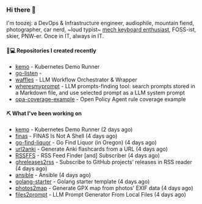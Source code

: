 ### Hi there 👋

I'm toozej: a DevOps & Infrastructure engineer, audiophile, mountain fiend, photographer, car nerd, ~loud typist~ [mech keyboard enthusiast](https://github.com/toozej/keebs), FOSS-ist, skier, PNW-er. Once in IT, always in IT.

#### 👨💻 Repositories I created recently

- [kemo](https://github.com/toozej/kemo) - Kubernetes Demo Runner
- [go-listen](https://github.com/toozej/go-listen) - 
- [waffles](https://github.com/toozej/waffles) - LLM Workflow Orchestrator & Wrapper
- [wheresmyprompt](https://github.com/toozej/wheresmyprompt) - LLM prompts-finding tool: search prompts stored in a Markdown file, and use selected prompt as a LLM system prompt
- [opa-coverage-example](https://github.com/toozej/opa-coverage-example) - Open Policy Agent rule coverage example

#### ⛏️ What I've been working on

- [kemo](https://github.com/toozej/kemo) - Kubernetes Demo Runner (2 days ago)
- [finas](https://github.com/toozej/finas) - FINAS Is Not A Shell (4 days ago)
- [go-find-liquor](https://github.com/toozej/go-find-liquor) - Go Find Liquor (in Oregon) (4 days ago)
- [url2anki](https://github.com/toozej/url2anki) - Generate Anki flashcards from a URL (4 days ago)
- [RSSFFS](https://github.com/toozej/RSSFFS) - RSS Feed Finder [and] Subscriber (4 days ago)
- [ghreleases2rss](https://github.com/toozej/ghreleases2rss) - Subscribe to GitHub projects’ releases in RSS reader (4 days ago)
- [ansible](https://github.com/toozej/ansible) - Ansible (4 days ago)
- [golang-starter](https://github.com/toozej/golang-starter) - Golang starter template (4 days ago)
- [photos2map](https://github.com/toozej/photos2map) - Generate GPX map from photos' EXIF data (4 days ago)
- [files2prompt](https://github.com/toozej/files2prompt) - LLM Prompt Generator From Local Files (4 days ago)
